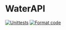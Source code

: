 # WaterAPI

[![Unittests](https://github.com/NMBGMR/WaterAPI/actions/workflows/testing.yml/badge.svg)](https://github.com/NMBGMR/WaterAPI/actions/workflows/testing.yml)
[![Format code](https://github.com/NMBGMR/WaterAPI/actions/workflows/format_code.yml/badge.svg)](https://github.com/NMBGMR/WaterAPI/actions/workflows/format_code.yml)
